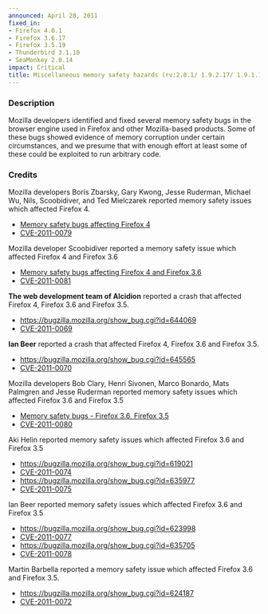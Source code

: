 ```yaml
---
announced: April 28, 2011
fixed_in:
- Firefox 4.0.1
- Firefox 3.6.17
- Firefox 3.5.19
- Thunderbird 3.1.10
- SeaMonkey 2.0.14
impact: Critical
title: Miscellaneous memory safety hazards (rv:2.0.1/ 1.9.2.17/ 1.9.1.19)
---
```


<h3>Description</h3>

<p>Mozilla developers identified and fixed several memory safety bugs
in the browser engine used in Firefox and other Mozilla-based
products. Some of these bugs showed evidence of memory corruption
under certain circumstances, and we presume that with enough effort at
least some of these could be exploited to run arbitrary code.</p>

<h3>Credits</h3>

<p>Mozilla developers Boris Zbarsky, Gary Kwong, Jesse Ruderman, Michael Wu,
Nils, Scoobidiver, and Ted Mielczarek reported memory safety issues which
affected Firefox 4.</p>
<ul>
  <li><a href="https://bugzilla.mozilla.org/buglist.cgi?bug_id=642717,639343,639728,643649,641388,601102,639885">Memory safety bugs affecting Firefox 4</a></li>
  <li><a class="ex-ref" href="http://cve.mitre.org/cgi-bin/cvename.cgi?name=CVE-2011-0079">CVE-2011-0079</a></li>
</ul>

<p>Mozilla developer Scoobidiver reported a memory safety issue which
affected Firefox 4 and Firefox 3.6</p>
<ul>
  <li><a href="https://bugzilla.mozilla.org/buglist.cgi?bug_id=645289">Memory safety bugs affecting Firefox 4 and Firefox 3.6</a></li>
  <li><a class="ex-ref" href="http://cve.mitre.org/cgi-bin/cvename.cgi?name=CVE-2011-0081">CVE-2011-0081</a></li>
</ul>

<p><strong>The web development team of Alcidion</strong> reported
a crash that affected Firefox 4, Firefox 3.6 and Firefox 3.5.</p>
<ul>
  <li><a href="https://bugzilla.mozilla.org/show_bug.cgi?id=644069">https://bugzilla.mozilla.org/show_bug.cgi?id=644069</a></li>
  <li><a class="ex-ref" href="http://cve.mitre.org/cgi-bin/cvename.cgi?name=CVE-2011-0069">CVE-2011-0069</a></li>
</ul>

<p><strong>Ian Beer</strong> reported a crash that affected Firefox 4,
Firefox 3.6 and Firefox 3.5.</p>
<ul>
  <li><a href="https://bugzilla.mozilla.org/show_bug.cgi?id=645565">https://bugzilla.mozilla.org/show_bug.cgi?id=645565</a></li>
  <li><a class="ex-ref" href="http://cve.mitre.org/cgi-bin/cvename.cgi?name=CVE-2011-0070">CVE-2011-0070</a></li>
</ul>

<p>Mozilla developers Bob Clary, Henri Sivonen, Marco Bonardo, Mats Palmgren and Jesse
Ruderman reported memory safety issues which affected Firefox 3.6 and
Firefox 3.5</p>
<ul>
  <li><a href="https://bugzilla.mozilla.org/buglist.cgi?bug_id=638236,634257,637621,637957,615147">Memory safety bugs - Firefox 3.6, Firefox 3.5</a></li>
  <li><a class="ex-ref" href="http://cve.mitre.org/cgi-bin/cvename.cgi?name=CVE-2011-0080">CVE-2011-0080</a></li>
</ul>

<p>Aki Helin reported memory safety issues which affected Firefox 3.6
and Firefox 3.5</p>
<ul>
  <li><a href="https://bugzilla.mozilla.org/show_bug.cgi?id=619021">https://bugzilla.mozilla.org/show_bug.cgi?id=619021</a></li>
  <li><a class="ex-ref" href="http://cve.mitre.org/cgi-bin/cvename.cgi?name=CVE-2011-0074">CVE-2011-0074</a></li>
  <li><a href="https://bugzilla.mozilla.org/show_bug.cgi?id=635977">https://bugzilla.mozilla.org/show_bug.cgi?id=635977</a></li>
  <li><a class="ex-ref" href="http://cve.mitre.org/cgi-bin/cvename.cgi?name=CVE-2011-0075">CVE-2011-0075</a></li>
</ul>

<p>Ian Beer reported memory safety issues which affected Firefox 3.6
and Firefox 3.5</p>
<ul>
  <li><a href="https://bugzilla.mozilla.org/show_bug.cgi?id=623998">https://bugzilla.mozilla.org/show_bug.cgi?id=623998</a></li>
  <li><a class="ex-ref" href="http://cve.mitre.org/cgi-bin/cvename.cgi?name=CVE-2011-0077">CVE-2011-0077</a></li>
  <li><a href="https://bugzilla.mozilla.org/show_bug.cgi?id=635705">https://bugzilla.mozilla.org/show_bug.cgi?id=635705</a></li>
  <li><a class="ex-ref" href="http://cve.mitre.org/cgi-bin/cvename.cgi?name=CVE-2011-0078">CVE-2011-0078</a></li>
</ul>

<p>Martin Barbella reported a memory safety issue which affected
Firefox 3.6 and Firefox 3.5.</p>
<ul>
  <li><a href="https://bugzilla.mozilla.org/show_bug.cgi?id=624187">https://bugzilla.mozilla.org/show_bug.cgi?id=624187</a></li>
  <li><a class="ex-ref" href="http://cve.mitre.org/cgi-bin/cvename.cgi?name=CVE-2011-0072">CVE-2011-0072</a></li>
</ul>



